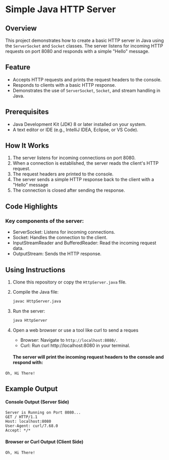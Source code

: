 # Simple Java HTTP Server

## Overview
This project demonstrates how to create a basic HTTP server in Java using the 
``ServerSocket`` and ``Socket`` classes. The server listens for incoming HTTP 
requests on port 8080 and responds with a simple "Hello" message.

## Feature
- Accepts HTTP requests and prints the request headers to the console.
- Responds to clients with a basic HTTP response.
- Demonstrates the use of ``ServerSocket``, ``Socket``, and stream handling in Java.

## Prerequisites
  - Java Development Kit (JDK) 8 or later installed on your system.
  - A text editor or IDE (e.g., IntelliJ IDEA, Eclipse, or VS Code).
 
## How It Works
  1. The server listens for incoming connections on port 8080.
  2. When a connection is established, the server reads the client's HTTP request.
  3. The request headers are printed to the console.
  4. The server sends a simple HTTP response back to the client with a "Hello" message
  5. The connection is closed after sending the response.
 
## Code Highlights
  ### Key components of the server:
  - ServerSocket: Listens for incoming connections.
  - Socket: Handles the connection to the client.
  - InputStreamReader and BufferedReader: Read the incoming request data.
  - OutputStream: Sends the HTTP response.
 
## Using Instructions
1. Clone this repository or copy the ``HttpServer.java`` file.
  
2. Compile the Java file:
   ```bash
   javac HttpServer.java
   ```
3. Run the server:
   ```bash
   java HttpServer
   ```
4. Open a web browser or use a tool like curl to send a reques
   - Browser: Navigate to ``http://localhost:8080/``.
   - Curl: Run curl http://localhost:8080 in your terminal.
   #### The server will print the incoming request headers to the console and respond with:
``` 
Oh, Hi There!
```
## Example Output
#### Console Output (Server Side)
```
Server is Running on Port 8080...
GET / HTTP/1.1
Host: localhost:8080
User-Agent: curl/7.68.0
Accept: */*
```
#### Browser or Curl Output (Client Side)
```
Oh, Hi There!
```
       

